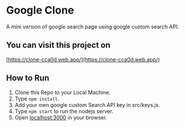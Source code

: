 # Google Clone

A mini version of google search page using google custom search API.


## You can visit this project on
[https://clone-cca0d.web.app/](https://clone-cca0d.web.app/)



## How to Run 
1. Clone this Repo to your Local Machine.
2. Type ``` npm install ```.
3. Add your own google custom Search API key in src/keys.js.
4. Type ```npm start``` to run the nodejs server.
5. Open [localhost:3000](localhost:3000/) in your browser.

